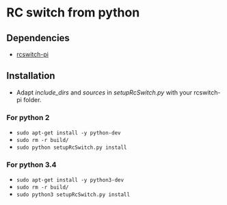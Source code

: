 # RC switch from python
## Dependencies
- [rcswitch-pi](https://github.com/r10r/rcswitch-pi)

## Installation
- Adapt *include_dirs* and *sources* in *setupRcSwitch.py* with your rcswitch-pi folder.

### For python 2
- `sudo apt-get install -y python-dev`
- `sudo rm -r build/`
- `sudo python setupRcSwitch.py install` 

### For python 3.4
- `sudo apt-get install -y python3-dev`
- `sudo rm -r build/`
- `sudo python3 setupRcSwitch.py install` 
